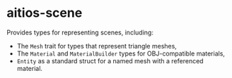 # aitios-scene
Provides types for representing scenes, including:
* The `Mesh` trait for types that represent triangle meshes,
* The `Material` and `MaterialBuilder` types for OBJ-compatible materials,
* `Entity` as a standard struct for a named mesh with a referenced material.
